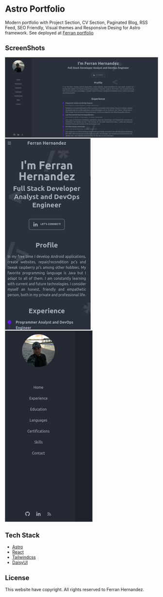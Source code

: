 # Astro Portfolio

Modern portfolio with Project Section, CV Section, Paginated Blog, RSS Feed, SEO Friendly, Visual themes and Responsive Desing for Astro framework. See deployed at [Ferran portfolio](https://ferrranhpv3.vercel.app/)

## ScreenShots
![screenshotDesktop](/public/screenshotDesktop.png)
![screenshotMenuMobile](/public/screenshotMenuMobile.png)
![screenshotMobile](/public/screenshotMobile.png)

## Tech Stack

- [Astro](https://astro.build)
- [React](https://es.react.dev/)
- [Tailwindcss](https://tailwindcss.com/)
- [DaisyUI](https://daisyui.com/)

## License

This website have copyright. All rights reserved to Ferran Hernandez.
